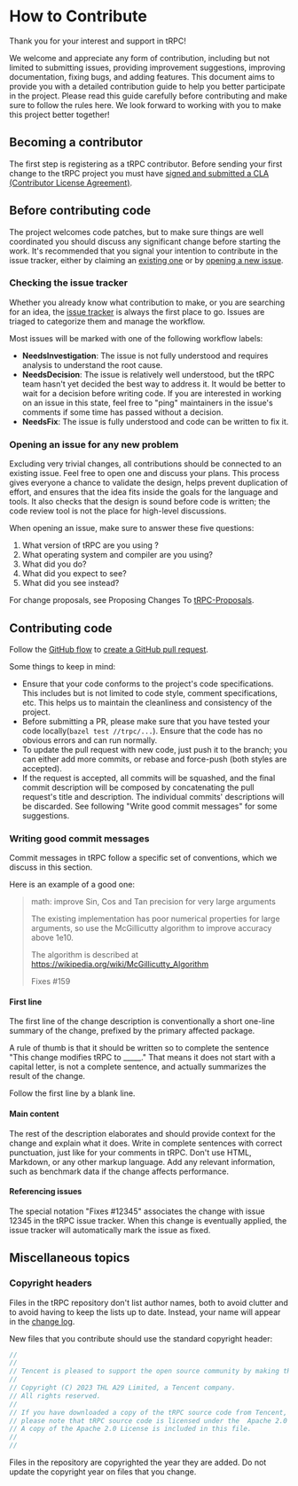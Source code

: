 # How to Contribute

Thank you for your interest and support in tRPC!

We welcome and appreciate any form of contribution, including but not limited to submitting issues, providing improvement suggestions, improving documentation, fixing bugs, and adding features.
This document aims to provide you with a detailed contribution guide to help you better participate in the project.
Please read this guide carefully before contributing and make sure to follow the rules here.
We look forward to working with you to make this project better together!

## Becoming a contributor

The first step is registering as a tRPC contributor.
Before sending your first change to the tRPC project you must have [signed and submitted a CLA (Contributor License Agreement)](to-do).

## Before contributing code

The project welcomes code patches, but to make sure things are well coordinated you should discuss any significant change before starting the work.
It's recommended that you signal your intention to contribute in the issue tracker, either by claiming an [existing one](https://github.com/trpc-group/trpc/issues) or by [opening a new issue](https://github.com/trpc-group/trpc/issues/new).

### Checking the issue tracker

Whether you already know what contribution to make, or you are searching for an idea, the [issue tracker](https://github.com/trpc-group/trpc/issues) is always the first place to go.
Issues are triaged to categorize them and manage the workflow.

Most issues will be marked with one of the following workflow labels:
- **NeedsInvestigation**: The issue is not fully understood and requires analysis to understand the root cause.
- **NeedsDecision**: The issue is relatively well understood, but the tRPC team hasn't yet decided the best way to address it.
  It would be better to wait for a decision before writing code.
  If you are interested in working on an issue in this state, feel free to "ping" maintainers in the issue's comments if some time has passed without a decision.
- **NeedsFix**: The issue is fully understood and code can be written to fix it.

### Opening an issue for any new problem

Excluding very trivial changes, all contributions should be connected to an existing issue.
Feel free to open one and discuss your plans.
This process gives everyone a chance to validate the design, helps prevent duplication of effort, and ensures that the idea fits inside the goals for the language and tools.
It also checks that the design is sound before code is written; the code review tool is not the place for high-level discussions.

When opening an issue, make sure to answer these five questions:
1. What version of tRPC are you using ?
2. What operating system and compiler are you using?
3. What did you do?
4. What did you expect to see?
5. What did you see instead?

For change proposals, see Proposing Changes To [tRPC-Proposals](to-do).

## Contributing code

Follow the [GitHub flow](https://docs.github.com/en/get-started/quickstart/github-flow) to [create a GitHub pull request](https://docs.github.com/en/get-started/quickstart/github-flow#create-a-pull-request).

Some things to keep in mind:
- Ensure that your code conforms to the project's code specifications.
  This includes but is not limited to code style, comment specifications, etc. This helps us to maintain the cleanliness and consistency of the project.
- Before submitting a PR, please make sure that you have tested your code locally(`bazel test //trpc/...`).
  Ensure that the code has no obvious errors and can run normally.
- To update the pull request with new code, just push it to the branch;
  you can either add more commits, or rebase and force-push (both styles are accepted).
- If the request is accepted, all commits will be squashed, and the final commit description will be composed by concatenating the pull request's title and description.
  The individual commits' descriptions will be discarded.
  See following "Write good commit messages" for some suggestions.

### Writing good commit messages

Commit messages in tRPC follow a specific set of conventions, which we discuss in this section.

Here is an example of a good one:


> math: improve Sin, Cos and Tan precision for very large arguments
>
> The existing implementation has poor numerical properties for
> large arguments, so use the McGillicutty algorithm to improve
> accuracy above 1e10.
>
> The algorithm is described at https://wikipedia.org/wiki/McGillicutty_Algorithm
>
> Fixes #159


#### First line

The first line of the change description is conventionally a short one-line summary of the change, prefixed by the primary affected package.

A rule of thumb is that it should be written so to complete the sentence "This change modifies tRPC to _____."
That means it does not start with a capital letter, is not a complete sentence, and actually summarizes the result of the change.

Follow the first line by a blank line.

#### Main content

The rest of the description elaborates and should provide context for the change and explain what it does.
Write in complete sentences with correct punctuation, just like for your comments in tRPC.
Don't use HTML, Markdown, or any other markup language.
Add any relevant information, such as benchmark data if the change affects performance.

#### Referencing issues

The special notation "Fixes #12345" associates the change with issue 12345 in the tRPC issue tracker.
When this change is eventually applied, the issue tracker will automatically mark the issue as fixed.


## Miscellaneous topics

### Copyright headers

Files in the tRPC repository don't list author names, both to avoid clutter and to avoid having to keep the lists up to date.
Instead, your name will appear in the [change log](todo).

New files that you contribute should use the standard copyright header:

```cpp
//
//
// Tencent is pleased to support the open source community by making tRPC available.
//
// Copyright (C) 2023 THL A29 Limited, a Tencent company.
// All rights reserved.
//
// If you have downloaded a copy of the tRPC source code from Tencent,
// please note that tRPC source code is licensed under the  Apache 2.0 License,
// A copy of the Apache 2.0 License is included in this file.
//
//
```

Files in the repository are copyrighted the year they are added.
Do not update the copyright year on files that you change.
